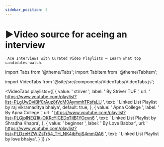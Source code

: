```yaml
---
sidebar_position: 3
---
```

# ▶️Video source for aceing an interview
` Ace Interviews with Curated Video Playlists — Learn what top candidates watch.`

import Tabs from '@theme/Tabs';
import TabItem from '@theme/TabItem';

import VideoTabs from '@site/src/components/VideoTabs/VideoTabs.js';

<VideoTabs
  playlists={[
    {
      value: ' striver ',
      label: ' By Striver TUF ',
      url: ' https://www.youtube.com/playlist?list=PLgUwDviBIf0rAuz8tVcM0AymmhTRsfaLU ',
      text: ' Linked List Playlist by raj vikramaditya bhaiya',
      default: true,
    },
    {
      value: ' Apna College ',
      label: ' By Apna College ',
      url: ' https://www.youtube.com/playlist?list=PLGjplNEQ1it-OKRcYlCEDpTiIB1YOcvn6 ',
      text: ' Linked List Playlist by Shradha Khapra',
    },
    {
      value: ' beginner ',
      label: ' By Love Babbar',
      url: ' https://www.youtube.com/playlist?list=PLDzeHZWIZsTr54_TH_NK4ibFojS4mmQA6 ',
      text: ' Linked List Playlist by love bhaiya',
    }
  ]}
/>